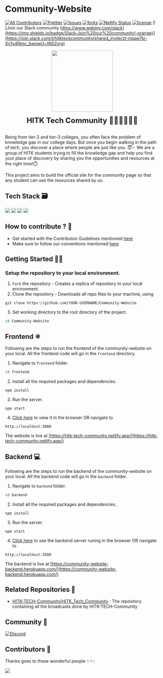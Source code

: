 # Community-Website
[![All Contributors](https://img.shields.io/badge/all_contributors-bot-orange.svg?style=flat-square)](#contributors-)
[![Prettier](https://img.shields.io/badge/code_style-prettier-ff69b4.svg)](https://prettier.io)
[![Issues](https://img.shields.io/github/issues/HITK-TECH-Community/Community-Website)](#issues)
[![forks](https://img.shields.io/github/forks/HITK-TECH-Community/Community-Website)](#forks)
[![Netlify Status](https://api.netlify.com/api/v1/badges/d8d6b080-423d-45c8-974e-fb1f7986a028/deploy-status)](https://app.netlify.com/sites/canvasboard/deploys)
[![license](https://img.shields.io/github/license/HITK-TECH-Community/Community-Website)](#license)
[![Join our Slack community https://www.webiny.com/slack](https://img.shields.io/badge/Slack-Join%20our%20community!-orange)](https://join.slack.com/t/hitkteckcommunity/shared_invite/zt-njgae7ki-Xn1y4Nmc_bwqwU~tN52vrg)

<p align="center" width="400px"><img src="assets/HITK_tech_comm_logo.png" width="200"></p>
<p align="center" width="400px"> <font size="5"> <b> HITK Tech Community 👩🏻‍💻👨🏻‍💻 </b></font></p> <br />
Being from tier-2 and tier-3 colleges, you often face the problem of knowledge gap in our college days. But once you begin walking in the path of tech, you discover a place where people are just like you. 😇✨ 
We are a group of HITK students trying to fill the knowledge gap and help you find your place of discovery by sharing you the opportunities and resources at the right time!⏱️<br />

This project aims to build the official site for the community page so that any student can use the resources shared by us.

## Tech Stack 🗃

 <img src="https://img.shields.io/badge/-MongoDB-yellow?style=flat&logo=mongoDB"> <img src="https://img.shields.io/badge/-ExpressJS-grey?style=flat&logo=express&logoColor=white"> <img src="https://img.shields.io/badge/ReactJS%20-%2320232a.svg?logo=react" >   <img src="https://img.shields.io/badge/-NodeJS%20-%2320232a?style=flat&logo=node.js"> 
 

## How to contribute ? 🤔

- Get started with the Contributon Guidelines mentioned [here](https://github.com/HITK-TECH-Community/Community-Website/blob/main/CONTRIBUTING.md)
- Make sure to follow our conventions mentioned [here](https://github.com/HITK-TECH-Community/Community-Website/blob/main/frontend/conventions.md)


##  Getting Started 👨‍💻
### Setup the repository to your local environment.

1. `Fork` the repository  - Creates a replica of repository to your local environment.
2. Clone the repository - Downloads all repo files to your machine, using
  ```git
  git clone https://github.com/YOUR-USERNAME/Community-Website
  ``` 
3. Set working directory to the root directory of the project.
  ```sh
  cd Community-Website
  ```

## Frontend ⚛️

Following are the steps to run the frontend of the community-website on your local. All the frontend code will go in the `frontend` directory. 

1. Navigate to `frontend` folder.
  ```sh
  cd frontend
  ```
2. Install all the required packages and dependencies.
  ```node
  npm install
  ```
3. Run the server.
  ```node
  npm start
  ```
4. [Click here](http://localhost:3000) to view it in the browser OR navigate to
  ```text
  http://localhost:3000
  ```

The website is live at [https://hitk-tech-community.netlify.app/](https://hitk-tech-community.netlify.app/)


## Backend 💻

Following are the steps to run the backend of the community-website on your local. All the backend code will go in the `backend` folder.

1. Navigate to `backend` folder.
  ```sh
  cd backend
  ```
2. Install all the required packages and dependencies.
  ```node
  npm install
  ```
3. Run the server.
  ```node
  npm start
  ```
4. [Click here](http://localhost:3500) to see the backend server runing in the browser OR navigate to
  ```text
  http://localhost:3500
  ```

The backend is live at [https://community-website-backend.herokuapp.com/](https://community-website-backend.herokuapp.com/)

## Related Repositories 📂

- [HITK-TECH-Community/HITK_Tech_Community](https://github.com/HITK-TECH-Community/HITK_Tech_Community) : The repository containing all the broadcasts done by HITK-TECH-Community


## Community 👥

[![Discord](https://img.shields.io/badge/Connect-Discord-%235764F2)](https://discord.com/invite/WyTupBNX76)

<!-- ## Programs We have been associated with 🤍
<a href="https://kwoc.kossiitkgp.org/" target="_blank"><img src="assets/KWoC.png" width="180px" height="180px"></a>
<a href="https://swoc.tech/index.html" target="_blank"><img src="assets/SWoC.png" width="180px" height="180px"></a>
<a href="https://devscript.tech/woc/" target="_blank"><img src="assets/DWoC.png" width="180px" height="180px"></a>
<a href="https://gssoc.girlscript.tech/" target="_blank"><img src="assets/GSSoC.png" width="180px" height="180px"></a> -->

## Contributors 🌟

Thanks goes to these wonderful people ✨✨:

<a href="https://github.com/ITESA-DYPCOE/ITESA_WEBSITE/graphs/contributors">
  <img src="https://contrib.rocks/image?repo=ITESA-DYPCOE/ITESA_WEBSITE" />
</a>
